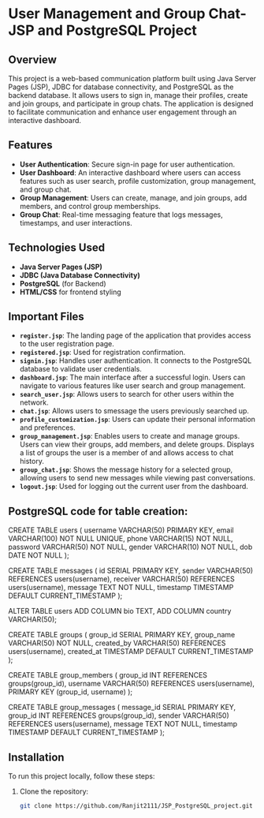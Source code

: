 # User Management and Group Chat- JSP and PostgreSQL Project

## Overview
This project is a web-based communication platform built using Java Server Pages (JSP), JDBC for database connectivity, and PostgreSQL as the backend database. It allows users to sign in, manage their profiles, create and join groups, and participate in group chats. The application is designed to facilitate communication and enhance user engagement through an interactive dashboard.

## Features
- **User Authentication**: Secure sign-in page for user authentication.
- **User Dashboard**: An interactive dashboard where users can access features such as user search, profile customization, group management, and group chat.
- **Group Management**: Users can create, manage, and join groups, add members, and control group memberships.
- **Group Chat**: Real-time messaging feature that logs messages, timestamps, and user interactions.

## Technologies Used
- **Java Server Pages (JSP)**
- **JDBC (Java Database Connectivity)**
- **PostgreSQL** (for Backend)
- **HTML/CSS** for frontend styling

## Important Files
- **`register.jsp`**: The landing page of the application that provides access to the user registration page.
- **`registered.jsp`**: Used for registration confirmation.
- **`signin.jsp`**: Handles user authentication. It connects to the PostgreSQL database to validate user credentials.
- **`dashboard.jsp`**: The main interface after a successful login. Users can navigate to various features like user search and group management.
- **`search_user.jsp`**: Allows users to search for other users within the network.
- **`chat.jsp`**: Allows users to smessage the users previously searched up.
- **`profile_customization.jsp`**: Users can update their personal information and preferences.
- **`group_management.jsp`**: Enables users to create and manage groups. Users can view their groups, add members, and delete groups. Displays a list of groups the user is a member of and allows access to chat history.
- **`group_chat.jsp`**: Shows the message history for a selected group, allowing users to send new messages while viewing past conversations.
- **`logout.jsp`**: Used for logging out the current user from the dashboard.

## PostgreSQL code for table creation:

CREATE TABLE users (
    username VARCHAR(50) PRIMARY KEY,
    email VARCHAR(100) NOT NULL UNIQUE,
    phone VARCHAR(15) NOT NULL,
    password VARCHAR(50) NOT NULL,
    gender VARCHAR(10) NOT NULL,
    dob DATE NOT NULL
);

CREATE TABLE messages (
    id SERIAL PRIMARY KEY,
    sender VARCHAR(50) REFERENCES users(username),
    receiver VARCHAR(50) REFERENCES users(username),
    message TEXT NOT NULL,
    timestamp TIMESTAMP DEFAULT CURRENT_TIMESTAMP
);

ALTER TABLE users
ADD COLUMN bio TEXT,
ADD COLUMN country VARCHAR(50);

CREATE TABLE groups (
    group_id SERIAL PRIMARY KEY,
    group_name VARCHAR(50) NOT NULL,
    created_by VARCHAR(50) REFERENCES users(username),
    created_at TIMESTAMP DEFAULT CURRENT_TIMESTAMP
);


CREATE TABLE group_members (
    group_id INT REFERENCES groups(group_id),
    username VARCHAR(50) REFERENCES users(username),
    PRIMARY KEY (group_id, username)
);


CREATE TABLE group_messages (
    message_id SERIAL PRIMARY KEY,
    group_id INT REFERENCES groups(group_id),
    sender VARCHAR(50) REFERENCES users(username),
    message TEXT NOT NULL,
    timestamp TIMESTAMP DEFAULT CURRENT_TIMESTAMP
);


## Installation
To run this project locally, follow these steps:
1. Clone the repository:
   ```bash
   git clone https://github.com/Ranjit2111/JSP_PostgreSQL_project.git
